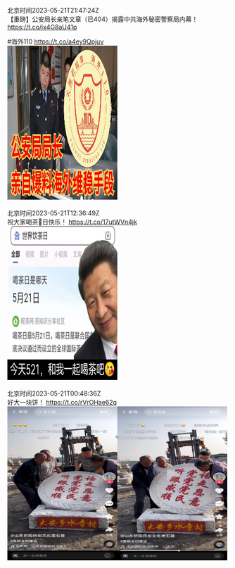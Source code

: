北京时间2023-05-21T21:47:24Z<br>【重磅】公安局长亲笔文章（已404）揭露中共海外秘密警察局内幕！
https://t.co/jx4G8aU41p

#海外110 https://t.co/a4ey9Qpjuv<br><img src='/temp/image/2023/u-Month-5/1660281138433216514_0.jpg' width='250' height='350'><br><br>北京时间2023-05-21T12:36:49Z<br>祝大家喝茶🍵日快乐！ https://t.co/17utWVn4jk<br><img src='/temp/image/2023/u-Month-5/1660142581118902272_0.jpg' width='250' height='350'><br><br>北京时间2023-05-21T00:48:36Z<br>好大一块饼！ https://t.co/rVrOHae62q<br><img src='/temp/image/2023/u-Month-5/1659964350755479553_0.jpg' width='250' height='350'><img src='/temp/image/2023/u-Month-5/1659964350755479553_1.jpg' width='250' height='350'><br><br>